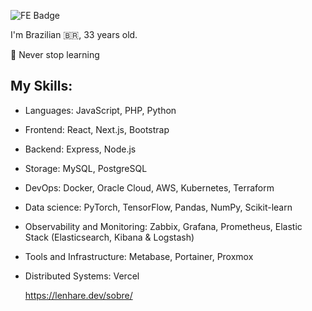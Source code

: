 ![FE Badge](https://img.shields.io/badge/DEV-Front--end-green)

I'm Brazilian 🇧🇷, 33 years old.

📖 Never stop learning

## My Skills:
- Languages: JavaScript, PHP, Python
- Frontend: React, Next.js, Bootstrap
- Backend: Express, Node.js
- Storage: MySQL, PostgreSQL
- DevOps: Docker, Oracle Cloud, AWS, Kubernetes, Terraform
- Data science: PyTorch, TensorFlow, Pandas, NumPy, Scikit-learn
- Observability and Monitoring: Zabbix, Grafana, Prometheus, Elastic Stack (Elasticsearch, Kibana & Logstash)
- Tools and Infrastructure: Metabase, Portainer, Proxmox
- Distributed Systems: Vercel

  https://lenhare.dev/sobre/
